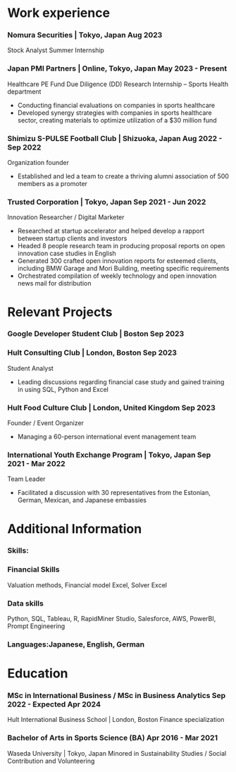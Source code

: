 
# Work experience
### Nomura Securities | Tokyo, Japan	Aug 2023
Stock Analyst Summer Internship 

### Japan PMI Partners | Online, Tokyo, Japan	May 2023 - Present
Healthcare PE Fund Due Diligence (DD) Research Internship – Sports Health department 
 - Conducting financial evaluations on companies in sports healthcare
 - Developed synergy strategies with companies in sports healthcare sector, creating materials to optimize utilization of a $30 million fund

### Shimizu S-PULSE Football Club | Shizuoka, Japan	Aug 2022 - Sep 2022
Organization founder
 - Established and led a team to create a thriving alumni association of 500 members as a promoter

### Trusted Corporation | Tokyo, Japan 	Sep 2021 - Jun 2022
Innovation Researcher / Digital Marketer
 - Researched at startup accelerator and helped develop a rapport between startup clients and investors
 - Headed 8 people research team in producing proposal reports on open innovation case studies in English
 - Generated 300 crafted open innovation reports for esteemed clients, including BMW Garage and Mori Building, meeting specific requirements
 - Orchestrated compilation of weekly technology and open innovation news mail for distribution

# Relevant Projects
### Google Developer Student Club | Boston	Sep 2023

### Hult Consulting Club | London, Boston	Sep 2023
Student Analyst 
- Leading discussions regarding financial case study and gained training in using SQL, Python and Excel

### Hult Food Culture Club | London, United Kingdom	Sep 2023
Founder / Event Organizer 	
- Managing a 60-person international event management team

### International Youth Exchange Program | Tokyo, Japan	Sep 2021 - Mar 2022
Team Leader
- Facilitated a discussion with 30 representatives from the Estonian, German, Mexican, and Japanese embassies
 
# Additional Information
### Skills: 
### Financial Skills
Valuation methods, Financial model Excel, Solver Excel
### Data skills
Python, SQL, Tableau, R, RapidMiner Studio, Salesforce, AWS, PowerBI, Prompt Engineering

### Languages:Japanese, English, German

# Education
### MSc in International Business / MSc in Business Analytics	Sep 2022 - Expected Apr 2024
Hult International Business School | London, Boston
Finance specialization 

### Bachelor of Arts in Sports Science (BA)	Apr 2016 - Mar 2021
Waseda University | Tokyo, Japan
Minored in Sustainability Studies / Social Contribution and Volunteering

